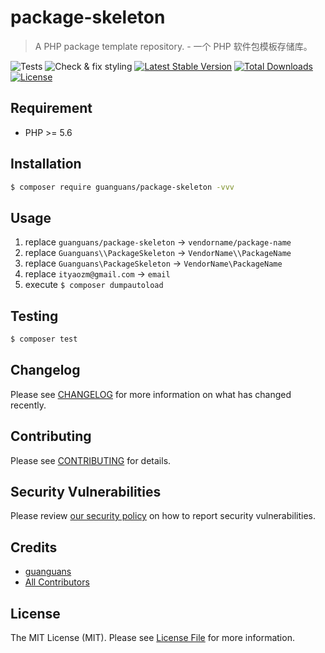 # package-skeleton

> A PHP package template repository. - 一个 PHP 软件包模板存储库。

![Tests](https://github.com/guanguans/package-skeleton/workflows/Tests/badge.svg)
![Check & fix styling](https://github.com/guanguans/package-skeleton/workflows/Check%20&%20fix%20styling/badge.svg)
[![Latest Stable Version](https://poser.pugx.org/guanguans/package-skeleton/v)](//packagist.org/packages/guanguans/package-skeleton)
[![Total Downloads](https://poser.pugx.org/guanguans/package-skeleton/downloads)](//packagist.org/packages/guanguans/package-skeleton)
[![License](https://poser.pugx.org/guanguans/package-skeleton/license)](//packagist.org/packages/guanguans/package-skeleton)

## Requirement

* PHP >= 5.6

## Installation

``` bash
$ composer require guanguans/package-skeleton -vvv
```

## Usage

1. replace `guanguans/package-skeleton` -> `vendorname/package-name`
2. replace `Guanguans\\PackageSkeleton` -> `VendorName\\PackageName`
3. replace `Guanguans\PackageSkeleton` -> `VendorName\PackageName`
4. replace `ityaozm@gmail.com` -> `email`
5. execute `$ composer dumpautoload`

## Testing

``` bash
$ composer test
```

## Changelog

Please see [CHANGELOG](CHANGELOG.md) for more information on what has changed recently.

## Contributing

Please see [CONTRIBUTING](.github/CONTRIBUTING.md) for details.

## Security Vulnerabilities

Please review [our security policy](../../security/policy) on how to report security vulnerabilities.

## Credits

* [guanguans](https://github.com/guanguans)
* [All Contributors](../../contributors)

## License

The MIT License (MIT). Please see [License File](LICENSE) for more information.
